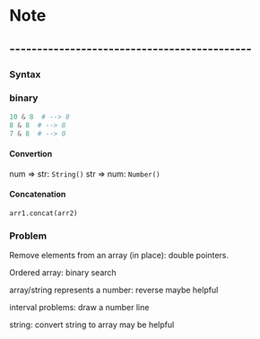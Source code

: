 # Note

## --------------------------------------------

### Syntax

### binary

```python
10 & 8  # --> 8
8 & 8  # --> 8
7 & 8  # --> 0
```  

#### Convertion

num => str: `String()`
str => num: `Number()`

#### Concatenation

`arr1.concat(arr2)`

### Problem

Remove elements from an array (in place): double pointers.

Ordered array: binary search

array/string represents a number: reverse maybe helpful

interval problems: draw a number line

string: convert string to array may be helpful